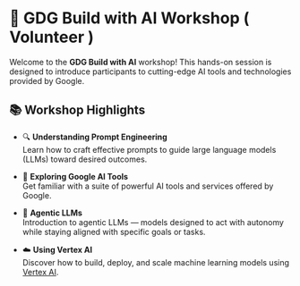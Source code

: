 # 🚀 GDG Build with AI Workshop ( Volunteer )

Welcome to the **GDG Build with AI** workshop! This hands-on session is designed to introduce participants to cutting-edge AI tools and technologies provided by Google.

## 📚 Workshop Highlights

- 🔍 **Understanding Prompt Engineering**  
  Learn how to craft effective prompts to guide large language models (LLMs) toward desired outcomes.

- 🤖 **Exploring Google AI Tools**  
  Get familiar with a suite of powerful AI tools and services offered by Google.

- 🧠 **Agentic LLMs**  
  Introduction to agentic LLMs — models designed to act with autonomy while staying aligned with specific goals or tasks.

- ☁️ **Using Vertex AI**  
  Discover how to build, deploy, and scale machine learning models using [Vertex AI](https://cloud.google.com/vertex-ai#common-uses).


